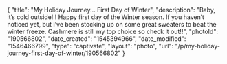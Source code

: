 {
    "title": "My Holiday Journey... First Day of Winter",
    "description": "Baby, it’s cold outside!!!  Happy first day of the Winter season.  If you haven’t noticed yet, but I’ve been stocking up on some great sweaters to beat the winter freeze.  Cashmere is still my top choice so check it out!!",
    "photoId": "190566802",
    "date_created": "1545394966",
    "date_modified": "1546466799",
    "type": "captivate",
    "layout": "photo",
    "url": "\/p\/my-holiday-journey-first-day-of-winter\/190566802"
}